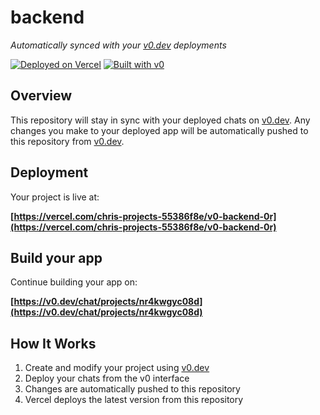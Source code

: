 # backend

*Automatically synced with your [v0.dev](https://v0.dev) deployments*

[![Deployed on Vercel](https://img.shields.io/badge/Deployed%20on-Vercel-black?style=for-the-badge&logo=vercel)](https://vercel.com/chris-projects-55386f8e/v0-backend-0r)
[![Built with v0](https://img.shields.io/badge/Built%20with-v0.dev-black?style=for-the-badge)](https://v0.dev/chat/projects/nr4kwgyc08d)

## Overview

This repository will stay in sync with your deployed chats on [v0.dev](https://v0.dev).
Any changes you make to your deployed app will be automatically pushed to this repository from [v0.dev](https://v0.dev).

## Deployment

Your project is live at:

**[https://vercel.com/chris-projects-55386f8e/v0-backend-0r](https://vercel.com/chris-projects-55386f8e/v0-backend-0r)**

## Build your app

Continue building your app on:

**[https://v0.dev/chat/projects/nr4kwgyc08d](https://v0.dev/chat/projects/nr4kwgyc08d)**

## How It Works

1. Create and modify your project using [v0.dev](https://v0.dev)
2. Deploy your chats from the v0 interface
3. Changes are automatically pushed to this repository
4. Vercel deploys the latest version from this repository